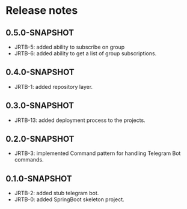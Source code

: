 # Release notes

## 0.5.0-SNAPSHOT

*   JRTB-5: added ability to subscribe on group
*   JRTB-6: added ability to get a list of group subscriptions.

## 0.4.0-SNAPSHOT

*   JRTB-1: added repository layer.

## 0.3.0-SNAPSHOT

*   JRTB-13: added deployment process to the projects.

## 0.2.0-SNAPSHOT

* JRTB-3: implemented Command pattern for handling Telegram Bot commands.

## 0.1.0-SNAPSHOT

* JRTB-2: added stub telegram bot.
* JRTB-0: added SpringBoot skeleton project.


